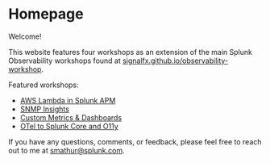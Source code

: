# Homepage

Welcome! 

This website features four workshops as an extension of the main Splunk 
Observability workshops found at [signalfx.github.io/observability-workshop](https://signalfx.github.io/observability-workshop/latest).

Featured workshops:

- [AWS Lambda in Splunk APM](https://smathur-splunk.github.io/workshops/lambda_intro)
- [SNMP Insights](https://smathur-splunk.github.io/workshops/snmp_intro)
- [Custom Metrics & Dashboards](https://smathur-splunk.github.io/workshops/custom_intro)
- [OTel to Splunk Core and O11y](https://smathur-splunk.github.io/workshops/otel_intro)

If you have any questions, comments, or feedback, please feel free to reach out to me at [smathur@splunk.com](mailto:smathur@splunk.com).

